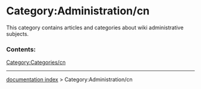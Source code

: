 # Category:Administration/cn
This category contains articles and categories about wiki administrative subjects.

### Contents:

[Category:Categories/cn](Category:Categories/cn.md)

---
[documentation index](../README.md) > Category:Administration/cn
